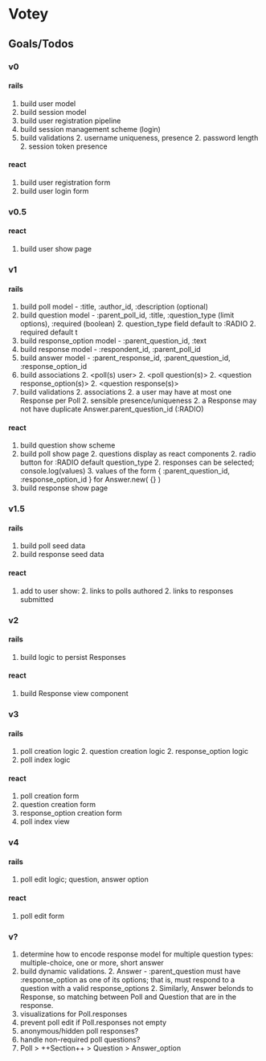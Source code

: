 # Votey

## Goals/Todos

### v0

#### rails
1. build user model
1. build session model
1. build user registration pipeline
1. build session management scheme (login)
1. build validations
    2. username uniqueness, presence
    2. password length
    2. session token presence

#### react
1. build user registration form
1. build user login form

### v0.5

#### react
1. build user show page

### v1

#### rails
1. build poll model - :title, :author_id, :description (optional)
1. build question model - :parent_poll_id, :title, :question_type (limit options), :required (boolean)
    2. question_type field default to :RADIO
    2. required default t
1. build response_option model - :parent_question_id, :text
1. build response model - :respondent_id, :parent_poll_id
1. build answer model - :parent_response_id, :parent_question_id, :response_option_id
1. build associations
    2. <poll(s) user>
    2. <poll question(s)>
    2. <question response_option(s)>
    2. <question response(s)>
1. build validations
    2. associations
    2. a user may have at most one Response per Poll
    2. sensible presence/uniqueness
    2. a Response may not have duplicate Answer.parent_question_id (:RADIO)

#### react
1. build question show scheme
1. build poll show page
    2. questions display as react components
    2. radio button for :RADIO default question_type
    2. responses can be selected; console.log(values)
        3. values of the form { :parent_question_id, :response_option_id } for Answer.new( {} )
1. build response show page

### v1.5

#### rails
1. build poll seed data
1. build response seed data

#### react
1. add to user show:
    2. links to polls authored
    2. links to responses submitted

### v2

#### rails
1. build logic to persist Responses

#### react
1. build Response view component

### v3

#### rails
1. poll creation logic
    2. question creation logic
    2. response_option logic
1. poll index logic

#### react
1. poll creation form
1. question creation form
1. response_option creation form
1. poll index view

### v4

#### rails
1. poll edit logic; question, answer option

#### react
1. poll edit form

### v?

1. determine how to encode response model for multiple question types: multiple-choice, one or more, short answer
1. build dynamic validations.
    2. Answer - :parent_question must have :response_option as one of its options; that is, must respond to a question with a valid response_options
    2. Similarly, Answer belonds to Response, so matching between Poll and Question that are in the response.
1. visualizations for Poll.responses
1. prevent poll edit if Poll.responses not empty
1. anonymous/hidden poll responses?
1. handle non-required poll questions?
1. Poll > ++Section++ > Question > Answer_option
